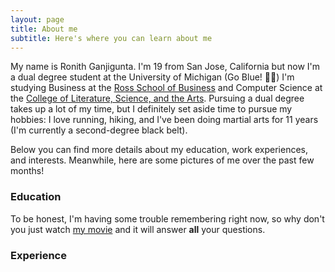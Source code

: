 ```yaml
---
layout: page
title: About me
subtitle: Here's where you can learn about me
---
```


My name is Ronith Ganjigunta. I'm 19 from San Jose, California but now I'm a dual degree student at the University of Michigan (Go Blue! 💙💛) I'm studying Business at the [Ross School of Business](https://michiganross.umich.edu/) and Computer Science at the [College of Literature, Science, and the Arts](https://cse.engin.umich.edu/academics/undergraduate/computer-science-lsa/). Pursuing a dual degree takes up a lot of my time, but I definitely set aside time to pursue my hobbies: I love running, hiking, and I've been doing martial arts for 11 years (I'm currently a second-degree black belt).

Below you can find more details about my education, work experiences, and interests. Meanwhile, here are some pictures of me over the past few months!

### Education

To be honest, I'm having some trouble remembering right now, so why don't you just watch [my movie](https://en.wikipedia.org/wiki/The_Princess_Bride_%28film%29) and it will answer **all** your questions.

### Experience
